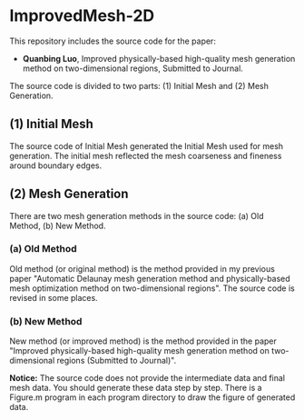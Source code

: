 # ImprovedMesh-2D
This repository includes the source code for the paper: 
-  **Quanbing Luo**, Improved physically-based high-quality mesh generation method on two-dimensional regions, Submitted to Journal. 
<!-- , [Engineering with Computers](https://doi.org/10.1007/s00366-020-01262-x), 2021 (Published Online) -->

The source code is divided to two parts: (1) Initial Mesh and (2) Mesh Generation. 

## (1) Initial Mesh

The source code of Initial Mesh generated the Initial Mesh used for mesh generation. The initial mesh reflected the mesh coarseness and fineness around boundary edges.   


## (2) Mesh Generation

There are two mesh generation methods in the source code: (a) Old Method, (b) New Method.

### (a) Old Method
Old method (or original method) is the method provided in my previous paper "Automatic Delaunay mesh generation method and physically-based mesh optimization method on two-dimensional regions". The source code is revised in some places.   

### (b) New Method
New method (or improved method) is the method provided in the  paper "Improved physically-based high-quality mesh generation method on two-dimensional regions (Submitted to Journal)". 



**Notice:** The source code does not provide the intermediate data and final mesh data. You should generate these data step by step. There is a Figure.m program in each program directory to draw the figure of generated data.    



